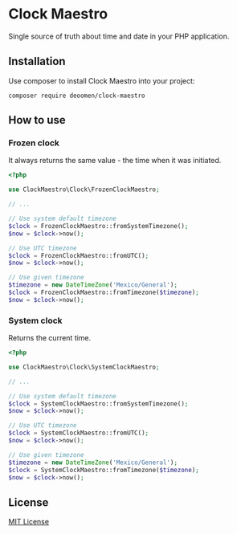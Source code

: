 # Clock Maestro

Single source of truth about time and date in your PHP application.

## Installation

Use composer to install Clock Maestro into your project:

```
composer require deoomen/clock-maestro
```

## How to use

### Frozen clock

It always returns the same value - the time when it was initiated.

```php
<?php

use ClockMaestro\Clock\FrozenClockMaestro;

// ...

// Use system default timezone
$clock = FrozenClockMaestro::fromSystemTimezone();
$now = $clock->now();

// Use UTC timezone
$clock = FrozenClockMaestro::fromUTC();
$now = $clock->now();

// Use given timezone
$timezone = new DateTimeZone('Mexico/General');
$clock = FrozenClockMaestro::fromTimezone($timezone);
$now = $clock->now();
```

### System clock

Returns the current time.

```php
<?php

use ClockMaestro\Clock\SystemClockMaestro;

// ...

// Use system default timezone
$clock = SystemClockMaestro::fromSystemTimezone();
$now = $clock->now();

// Use UTC timezone
$clock = SystemClockMaestro::fromUTC();
$now = $clock->now();

// Use given timezone
$timezone = new DateTimeZone('Mexico/General');
$clock = SystemClockMaestro::fromTimezone($timezone);
$now = $clock->now();
```

## License

[MIT License](https://github.com/deoomen/clock-maestro/blob/master/LICENSE)
